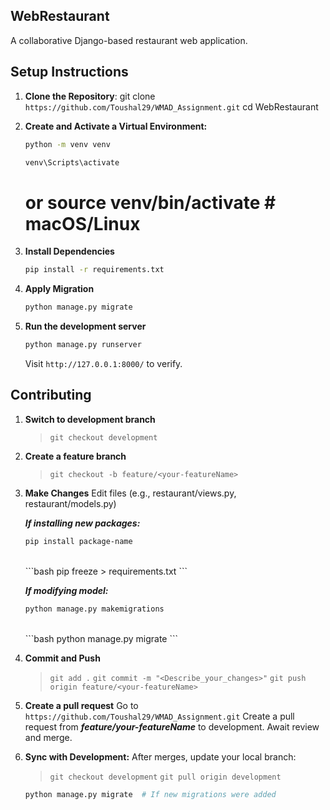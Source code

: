 ## WebRestaurant
A collaborative Django-based restaurant web application.

## Setup Instructions
1. **Clone the Repository**:
   git clone `https://github.com/Toushal29/WMAD_Assignment.git`
   cd WebRestaurant

2. **Create and Activate a Virtual Environment:**
    ```bash
    python -m venv venv
    ```
    ```bash
    venv\Scripts\activate
    ```
    # or source venv/bin/activate  # macOS/Linux

3. **Install Dependencies**
    ```bash
    pip install -r requirements.txt
    ```

4. **Apply Migration**
    ```bash
    python manage.py migrate
    ```

5. **Run the development server**
    ```bash
    python manage.py runserver
    ```

    Visit `http://127.0.0.1:8000/` to verify.


## Contributing
1. **Switch to development branch**
    > `git checkout development`

2. **Create a feature branch**
    > `git checkout -b feature/<your-featureName>`

3. **Make Changes**
    Edit files (e.g., restaurant/views.py, restaurant/models.py)

    ***If installing new packages:***
    <br>
    ```bash
    pip install package-name
    ```
    <br>
    ```bash
    pip freeze > requirements.txt
    ```

    ***If modifying model:***
    <br>
    ```bash
    python manage.py makemigrations
    ```
    <br>
    ```bash
    python manage.py migrate
    ```

4. **Commit and Push**
    > `git add .`
    > `git commit -m "<Describe_your_changes>"`
    > `git push origin feature/<your-featureName>`

5. **Create a pull request**
    Go to `https://github.com/Toushal29/WMAD_Assignment.git`
    Create a pull request from ***feature/your-featureName*** to development.
    Await review and merge.

6. **Sync with Development:**
    After merges, update your local branch:
    > `git checkout development`
    > `git pull origin development`
    ```bash
    python manage.py migrate  # If new migrations were added
    ```
